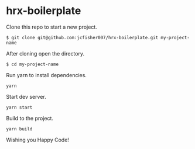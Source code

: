 # hrx-boilerplate

Clone this repo to start a new project.

```
$ git clone git@github.com:jcfisher007/hrx-boilerplate.git my-project-name
```

After cloning open the directory.

```
$ cd my-project-name
```

Run yarn to install dependencies.

```
yarn
```

Start dev server.

```
yarn start
```

Build to the project.

```
yarn build
```

Wishing you Happy Code!
